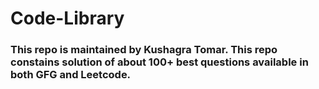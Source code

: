 # Code-Library
### This repo is maintained by Kushagra Tomar. This repo constains solution of about 100+ best questions available in both GFG and Leetcode.
